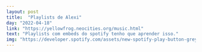 ```yaml
---
layout: post
title:  "Playlists de Alexi"
day: "2022-04-18"
link: "https://yellowfrog.neocities.org/music.html"
text: "Playlists com embeds do spotify tenho que aprender isso."
img: "https://developer.spotify.com/assets/new-spotify-play-button-grey.png"
---
```

